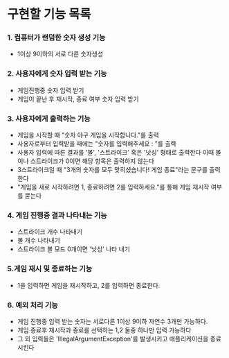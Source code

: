 # 구현할 기능 목록
### 1. 컴퓨터가 랜덤한 숫자 생성 기능
* 1이상 9이하의 서로 다른 숫자생성
### 2. 사용자에게 숫자 입력 받는 기능
* 게임진행중 숫자 입력 받기
* 게임이 끝난 후 재시작, 종료 여부 숫자 입력 받기
### 3. 사용자에게 출력하는 기능
* 게임을 시작할 때 "숫자 야구 게임을 시작합니다."를 출력
* 사용자로부터 입력받을 때에는 "숫자를 입력해주세요 : "를 출력
* 사용자 입력에 따른 결과를 '볼', '스트라이크' 혹은 '낫싱' 형태로 출력한다 이때 볼이나 스트라이크가 0이면 해당 항목은 출력하지 않는다
* 3스트라이크일 때 "3개의 숫자를 모두 맞히셨습니다! 게임 종료"라는 문구를 출력한다
* "게임을 새로 시작하려면 1, 종료하려면 2를 입력하세요."를 통해 게임 재시작 여부를 묻는다
### 4. 게임 진행중 결과 나타내는 기능
* 스트라이크 개수 나타내기
* 볼 개수 나타내기
* 스트라이크 볼 모드 0개이면 '낫싱' 나타 내기
### 5.게임 재시 및 종료하는 기능
* 1을 입력하면 게임을 재시작하고, 2를 입력하면 종료한다.
### 6. 예외 처리 기능
* 게임 진행중 입력 받는 숫자는 서로다른 1이상 9이하 자연수 3개만 가능하다.
* 게임 종료후 재시작과 종료를 선택하는 1,2 둘중 하나만 입력 가능하다
* 그 외 입력들은 'IllegalArgumentException'를 발생시키고 애플리케이션을 종료시킨다